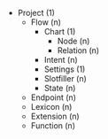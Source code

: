 - Project (1)
  - Flow (n)
    - Chart (1)
      - Node (n)
      - Relation (n)
    - Intent (n)
    - Settings (1)
    - Slotfiller (n)
    - State (n)
  - Endpoint (n)
  - Lexicon (n)
  - Extension (n)
  - Function (n)
